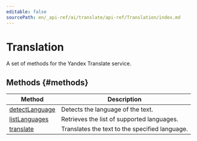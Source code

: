 ```yaml
---
editable: false
sourcePath: en/_api-ref/ai/translate/api-ref/Translation/index.md
---
```


# Translation
A set of methods for the Yandex Translate service.

## Methods {#methods}
Method | Description
--- | ---
[detectLanguage](detectLanguage.md) | Detects the language of the text.
[listLanguages](listLanguages.md) | Retrieves the list of supported languages.
[translate](translate.md) | Translates the text to the specified language.